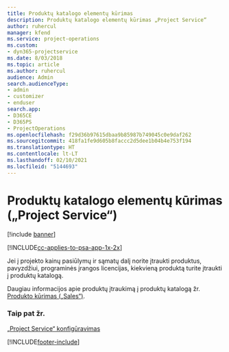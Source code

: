 ```yaml
---
title: Produktų katalogo elementų kūrimas
description: Produktų katalogo elementų kūrimas „Project Service“
author: ruhercul
manager: kfend
ms.service: project-operations
ms.custom:
- dyn365-projectservice
ms.date: 8/03/2018
ms.topic: article
ms.author: ruhercul
audience: Admin
search.audienceType:
- admin
- customizer
- enduser
search.app:
- D365CE
- D365PS
- ProjectOperations
ms.openlocfilehash: f29d36b97615dbaa9b85987b749045c0e9daf262
ms.sourcegitcommit: 418fa1fe9d605b8faccc2d5dee1b04b4e753f194
ms.translationtype: HT
ms.contentlocale: lt-LT
ms.lasthandoff: 02/10/2021
ms.locfileid: "5144693"
---
```

# <a name="create-product-catalog-items-project-service"></a>Produktų katalogo elementų kūrimas („Project Service“)

[!include [banner](../includes/psa-now-project-operations.md)]

[!INCLUDE[cc-applies-to-psa-app-1x-2x](../includes/cc-applies-to-psa-app-1x-2x.md)]

Jei į projekto kainų pasiūlymų ir sąmatų dalį norite įtraukti produktus, pavyzdžiui, programinės įrangos licencijas, kiekvieną produktą turite įtraukti į produktų katalogą.  
  
 Daugiau informacijos apie produktų įtraukimą į produktų katalogą žr. [Produkto kūrimas („Sales“)](https://docs.microsoft.com/dynamics365/sales-enterprise/create-product-sales).  
  
### <a name="see-also"></a>Taip pat žr.  
 [„Project Service“ konfigūravimas](../psa/configure.md)


[!INCLUDE[footer-include](../includes/footer-banner.md)]